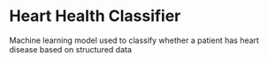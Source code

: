 # Heart Health Classifier
Machine learning model used to classify whether a patient has heart disease based on structured data
